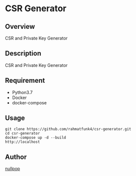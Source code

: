 CSR Generator
====
## Overview
CSR and Private Key Generator

## Description
CSR and Private Key Generator

## Requirement

* Python3.7
* Docker
* docker-compose

## Usage

```
git clone https://github.com/rahmatfunk4/csr-generator.git
cd csr-generator
docker-compose up -d --build
http://localhost
```
## Author

[nullpop](https://github.com/nullpop)
